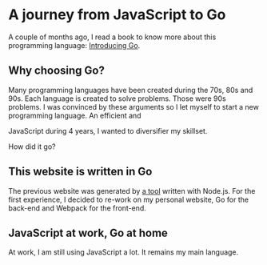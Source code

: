 # A journey from JavaScript to Go

A couple of months ago, I read a book to know more about this programming language: [Introducing Go](http://shop.oreilly.com/product/0636920046516.do).

## Why choosing Go?

Many programming languages have been created during the 70s, 80s and 90s. Each language is created to solve problems. Those were 90s problems. I was convinced by these arguments so I let myself to start a new programming language.
An efficient and

JavaScript during 4 years, I wanted to diversifier my skillset.

How did it go?

## This website is written in Go
The previous website was generated by [a tool](https://github.com/srchea/blgn) written with Node.js. For the first experience, I decided to re-work on my personal website, Go for the back-end and Webpack for the front-end.

## JavaScript at work, Go at home
At work, I am still using JavaScript a lot. It remains my main language.
